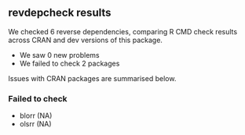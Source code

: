 ## revdepcheck results

We checked 6 reverse dependencies, comparing R CMD check results across CRAN and dev versions of this package.

 * We saw 0 new problems
 * We failed to check 2 packages

Issues with CRAN packages are summarised below.

### Failed to check

* blorr (NA)
* olsrr (NA)
